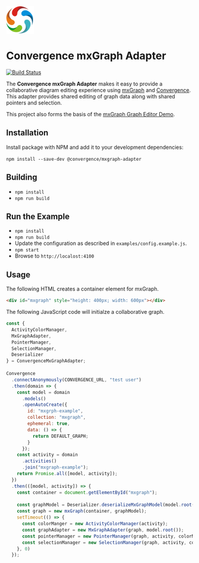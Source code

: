 <img src="./docs/logo.png" height="75" />

# Convergence mxGraph Adapter
[![Build Status](https://travis-ci.org/convergencelabs/mxgraph-adapter.svg?branch=master)](https://travis-ci.org/convergencelabs/mxgraph-adapter)

The **Convergence mxGraph Adapter** makes it easy to provide a collaborative diagram editing experience using [mxGraph](https://github.com/jgraph/mxgraph) and [Convergence](https://convergence.io). This adapter provides shared editing of graph data along with shared pointers and selection.

This project also forms the basis of the [mxGraph Graph Editor Demo](https://github.com/convergencelabs/mxgraph-demo).

## Installation

Install package with NPM and add it to your development dependencies:

```npm install --save-dev @convergence/mxgraph-adapter```

## Building

* `npm install`
* `npm run build`

## Run the Example

* `npm install`
* `npm run build`
* Update the configuration as described in `examples/config.example.js`.
* `npm start`
* Browse to `http://localost:4100`

## Usage

The following HTML creates a container element for mxGraph.

```html
<div id="mxgraph" style="height: 400px; width: 600px"></div>
```

The following JavaScript code will initialze a collaborative graph.

```JavaScript
const {
  ActivityColorManager,
  MxGraphAdapter,
  PointerManager,
  SelectionManager,
  Deserializer
} = ConvergenceMxGraphAdapter;

Convergence
  .connectAnonymously(CONVERGENCE_URL, "test user")
  .then(domain => {
    const model = domain
      .models()
      .openAutoCreate({
        id: "mxgrph-example",
        collection: "mxgraph",
        ephemeral: true,
        data: () => {
          return DEFAULT_GRAPH;
        }
      });
    const activity = domain
      .activities()
      .join("mxgraph-example");
    return Promise.all([model, activity]);
  })
  .then(([model, activity]) => {
    const container = document.getElementById("mxgraph");

    const graphModel = Deserializer.deserializeMxGraphModel(model.root().value());
    const graph = new mxGraph(container, graphModel);
    setTimeout(() => {
      const colorManger = new ActivityColorManager(activity);
      const graphAdapter = new MxGraphAdapter(graph, model.root());
      const pointerManager = new PointerManager(graph, activity, colorManger);
      const selectionManager = new SelectionManager(graph, activity, colorManger, graphAdapter);
    }, 0)
  });
```
